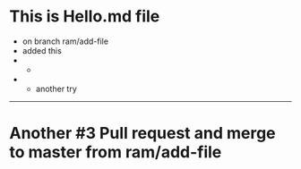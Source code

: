 # This is Hello.md file
- on branch ram/add-file
- added this
- - 
- - another try
---

# Another #3 Pull request and merge to master from ram/add-file
